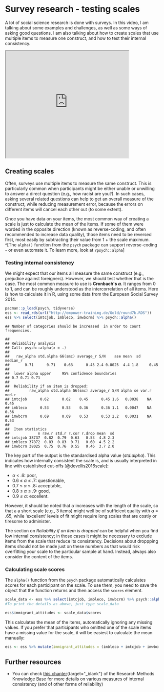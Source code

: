 # Survey research - testing scales

A lot of social science research is done with surveys. In this video, I am talking about some examples and challenges, as well as some ways of asking good questions. I am also talking about how to create scales that use multiple items to measure one construct, and how to test their internal consistency.

<iframe src=" https://www.youtube.com/embed/fCbgi0KfWZc?rel=0&modestbranding=1&loop=1&playlist=fCbgi0KfWZc " allowfullscreen width=80% height=350></iframe>

## Creating scales

Often, surveys use multiple items to measure the same construct. This is particularly common when participants might be either unable or unwilling to answer a direct question (e.g., how racist are you?). In such cases, asking several related questions can help to get an overall measure of the construct, while reducing measurement error, because the errors on different items will cancel each other out (to some extent).

Once you have data on your items, the most common way of creating a scale is just to calculate the mean of the items. If some of them were worded in the opposite direction (known as reverse-coding, and often recommended to increase data quality), those items need to be reversed first, most easily by subtracting their value from 1 + the scale maximum. ^[The `alpha()` function from the `psych` package can support reverse-coding - or even automate it. To learn more, look at `?psych::alpha`]

### Testing internal consistency

We might expect that our items all measure the same construct (e.g., prejudice against foreigners). However, we should test whether that is the case. The most common measure to use is **Cronbach's $\alpha$**. It ranges from 0 to 1, and can be roughly understood as the intercorrelation of all items. Here is how to calculate it in R, using some data from the European Social Survey 2014.


```r
pacman::p_load(psych, tidyverse)
ess <- read_rds(url("http://empower-training.de/Gold/round7b.RDS"))
ess %>% select(imtcjob, imbleco, imwbcrm) %>% psych::alpha()
```

```
## Number of categories should be increased  in order to count frequencies.
```

```{.bg-none}
## 
## Reliability analysis   
## Call: psych::alpha(x = .)
## 
##   raw_alpha std.alpha G6(smc) average_r S/N    ase mean  sd median_r
##       0.71      0.71    0.63      0.45 2.4 0.0025  4.4 1.8     0.45
## 
##  lower alpha upper     95% confidence boundaries
## 0.7 0.71 0.71 
## 
##  Reliability if an item is dropped:
##         raw_alpha std.alpha G6(smc) average_r S/N alpha se var.r med.r
## imtcjob      0.62      0.62    0.45      0.45 1.6   0.0038    NA  0.45
## imbleco      0.53      0.53    0.36      0.36 1.1   0.0047    NA  0.36
## imwbcrm      0.69      0.69    0.53      0.53 2.2   0.0031    NA  0.53
## 
##  Item statistics 
##             n raw.r std.r r.cor r.drop mean  sd
## imtcjob 38737  0.82  0.79  0.63   0.53  4.8 2.3
## imbleco 37872  0.83  0.83  0.71   0.60  4.5 2.2
## imwbcrm 38025  0.75  0.76  0.55   0.46  3.7 2.0
```

The key part of the output is the standardised alpha value (*std.alpha*). This indicates how internally consistent the scale is, and is usually interpreted in line with established cut-offs [@devellis2016scale]:

* $\alpha$ < .6:  poor,  
* 0.6 &le; $\alpha$ &le; .7:  questionable,
* 0.7 &le; $\alpha$ &le; .8:  acceptable,
* 0.8 &le; $\alpha$ &le; .9:  good,
* 0.9 &le; $\alpha$:  excellent.

However, it should be noted that $\alpha$ increases with the length of the scale, so that a a short scale (e.g., 3 items) might well be of sufficient quality with $\alpha$ = .65, while 'excellent' levels of fit might require long scales that are costly or tiresome to administer.

The section on *Reliability if an item is dropped* can be helpful when you find low internal consistency; in those cases it might be necessary to exclude items from the scale that reduce its consistency. Decisions about droppping items should not be made just on these numbers as that would risk overfitting your scale to the particular sample at hand. Instead, always also consider the content of the items.

### Calculating scale scores

The `alpha()` function from the `psych` package automatically calculates scores for each participant on the scale. To use them, you need to save the object that the function returns and then access the `scores` element.


```r
scale_data <- ess %>% select(imtcjob, imbleco, imwbcrm) %>% psych::alpha()
#To print the details as above, just type scale_data

ess$immigrant_attitudes <- scale_data$scores
```

This calculates the mean of the items, automatically ignoring any missing values. If you prefer that participants who omitted one of the scale items have a missing value for the scale, it will be easiest to calculate the mean manually:


```r
ess <- ess %>% mutate(immigrant_attitudes = (imbleco + imtcjob + imwbcrm)/3)
```


## Further resources

* You can check [this chapter](https://socialresearchmethods.net/kb/types-of-reliability/#internal-consistency-reliability){target="_blank"} of the Research Methods Knowledge Base for more details on various measures of internal consistency (and of other forms of reliability)
